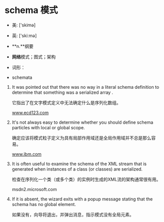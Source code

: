 # schema 模式

- 美: ['skimə] 
- 英: ['skiːmə] 

- **n.**纲要
- **网络**模式；图式；架构

- 词形：

- schemata

1. It was pointed out that there was no way in a literal schema definition to determine that something was a serialized array . 

   它指出了在文字模式定义中无法确定什么是序列化数组。

   www.ecd123.com

2. It's not always easy to determine whether you should define schema particles with local or global scope. 

   确定应该将模式粒子定义为具有局部作用域还是全局作用域并不总是那么容易。

   www.ibm.com

3. It is often useful to examine the schema of the XML stream that is generated when instances of a class (or classes) are serialized. 

   检查在序列化一个类（或多个类）的实例时生成的XML流的架构通常很有用。

   msdn2.microsoft.com

4. If it is absent, the wizard exits with a popup message stating that the schema has no global element. 

   如果没有，向导将退出，并弹出消息，指示模式没有全局元素。